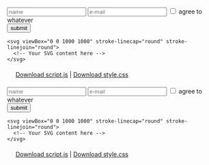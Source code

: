 <!DOCTYPE html>
<html lang="en">
<head>
  <meta charset="UTF-8" />
  <meta name="viewport" content="width=device-width, initial-scale=1.0" />
  <title>Document</title>
</head>
<body>
  <div class="container">
    <div class="form-container">
      <label class="form-row">
        <input autocomplete="one-time-code" type="text" id="name" name="name" placeholder="name" required>
      </label>
      <label class="form-row">
        <input autocomplete="one-time-code" type="email" id="email" name="email" placeholder="e-mail" required >
      </label>
      <label class="form-row">
        <input type="checkbox" id="subscribe" name="subscribe"> agree to whatever
      </label>
      <div class="form-row">
        <input type="submit" value="submit">
      </div>
    </div>

    <svg viewBox="0 0 1000 1000" stroke-linecap="round" stroke-linejoin="round">
      <!-- Your SVG content here -->
    </svg>
  </div>

  <!-- Download links -->
  <div style="margin: 20px;">
    <a id="downloadScript" href="#" download="script.js">Download script.js</a> |
    <a id="downloadStyle" href="#" download="style.css">Download style.css</a>
  </div>

  <script src="https://unpkg.com/gsap@3/dist/gsap.min.js"></script>
  <script>
    const jsContent = `
// Example script.js
document.addEventListener('DOMContentLoaded', function() {
  console.log('Script loaded!');
});
    `;

    const cssContent = `
/* Example style.css */
body {
  font-family: Arial, sans-serif;
  background: #f4f4f4;
  margin: 0;
  padding: 20px;
}

.container {
  max-width: 600px;
  margin: auto;
  background: white;
  padding: 20px;
  border-radius: 10px;
  box-shadow: 0 0 10px rgba(0,0,0,0.1);
}

.form-row {
  margin-bottom: 15px;
}

input[type="text"],
input[type="email"] {
  width: 100%;
  padding: 10px;
  border: 1px solid #ccc;
  border-radius: 5px;
}

input[type="checkbox"] {
  margin-right: 8px;
}

input[type="submit"] {
  background-color: #007BFF;
  color: white;
  border: none;
  padding: 12px 20px;
  border-radius: 5px;
  cursor: pointer;
}

input[type="submit"]:hover {
  background-color: #0056b3;
}
    `;

    // Create blobs and URLs
    const blobJS = new Blob([jsContent], { type: "text/javascript" });
    const urlJS = URL.createObjectURL(blobJS);
    document.getElementById("downloadScript").href = urlJS;

    const blobCSS = new Blob([cssContent], { type: "text/css" });
    const urlCSS = URL.createObjectURL(blobCSS);
    document.getElementById("downloadStyle").href = urlCSS;
  </script>
</body>
</html><!DOCTYPE html>
<html lang="en">
<head>
  <meta charset="UTF-8" />
  <meta name="viewport" content="width=device-width, initial-scale=1.0" />
  <title>Document</title>
</head>
<body>
  <div class="container">
    <div class="form-container">
      <label class="form-row">
        <input autocomplete="one-time-code" type="text" id="name" name="name" placeholder="name" required>
      </label>
      <label class="form-row">
        <input autocomplete="one-time-code" type="email" id="email" name="email" placeholder="e-mail" required >
      </label>
      <label class="form-row">
        <input type="checkbox" id="subscribe" name="subscribe"> agree to whatever
      </label>
      <div class="form-row">
        <input type="submit" value="submit">
      </div>
    </div>

    <svg viewBox="0 0 1000 1000" stroke-linecap="round" stroke-linejoin="round">
      <!-- Your SVG content here -->
    </svg>
  </div>

  <!-- Download links -->
  <div style="margin: 20px;">
    <a id="downloadScript" href="#" download="script.js">Download script.js</a> |
    <a id="downloadStyle" href="#" download="style.css">Download style.css</a>
  </div>

  <script src="https://unpkg.com/gsap@3/dist/gsap.min.js"></script>
  <script>
    const jsContent = `
// Example script.js
document.addEventListener('DOMContentLoaded', function() {
  console.log('Script loaded!');
});
    `;

    const cssContent = `
/* Example style.css */
body {
  font-family: Arial, sans-serif;
  background: #f4f4f4;
  margin: 0;
  padding: 20px;
}

.container {
  max-width: 600px;
  margin: auto;
  background: white;
  padding: 20px;
  border-radius: 10px;
  box-shadow: 0 0 10px rgba(0,0,0,0.1);
}

.form-row {
  margin-bottom: 15px;
}

input[type="text"],
input[type="email"] {
  width: 100%;
  padding: 10px;
  border: 1px solid #ccc;
  border-radius: 5px;
}

input[type="checkbox"] {
  margin-right: 8px;
}

input[type="submit"] {
  background-color: #007BFF;
  color: white;
  border: none;
  padding: 12px 20px;
  border-radius: 5px;
  cursor: pointer;
}

input[type="submit"]:hover {
  background-color: #0056b3;
}
    `;

    // Create blobs and URLs
    const blobJS = new Blob([jsContent], { type: "text/javascript" });
    const urlJS = URL.createObjectURL(blobJS);
    document.getElementById("downloadScript").href = urlJS;

    const blobCSS = new Blob([cssContent], { type: "text/css" });
    const urlCSS = URL.createObjectURL(blobCSS);
    document.getElementById("downloadStyle").href = urlCSS;
  </script>
</body>
</html>
